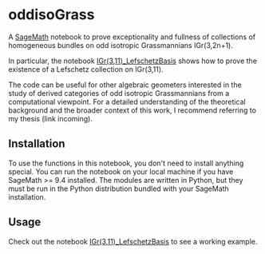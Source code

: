 # oddisoGrass

A [SageMath](https://www.sagemath.org) notebook to prove exceptionality and fullness of collections of homogeneous bundles on odd isotropic Grassmannians IGr(3,2n+1).

In particular, the notebook [IGr(3,11)_LefschetzBasis](https://github.com/ZenoCozeno/oddisoGrass/blob/main/IGr(3%2C11)_LefschetzBasis.ipynb) shows how to prove the existence of a Lefschetz collection on IGr(3,11).

The code can be useful for other algebraic geometers interested in the study of derived categories of odd isotropic Grassmannians from a computational viewpoint. For a detailed understanding of the theoretical background and the broader context of this work, I recommend referring to my thesis (link incoming).

## Installation

To use the functions in this notebook, you don't need to install anything special. You can run the notebook on your local machine if you have SageMath >= 9.4 installed. The modules are written in Python, but they must be run in the Python distribution bundled with your SageMath installation.

## Usage

Check out the notebook [IGr(3,11)_LefschetzBasis](https://github.com/ZenoCozeno/oddisoGrass/blob/main/IGr(3%2C11)_LefschetzBasis.ipynb) to see a working example.


